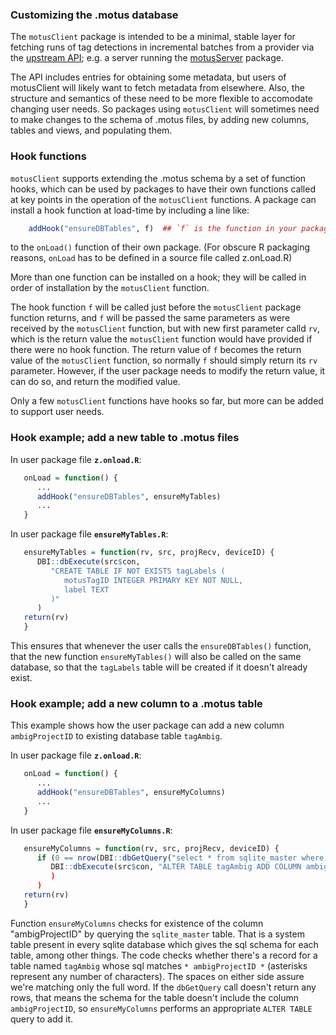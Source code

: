 ### Customizing the .motus database ###

The `motusClient` package is intended to be a minimal, stable layer for
fetching runs of tag detections in incremental batches from a provider
via the [upstream API](https://github.com/jbrzusto/motusClient/blob/master/inst/doc/upstream_api.md);
e.g. a server running the [motusServer](https://github.com/jbrzusto/motusServer) package.

The API includes entries for obtaining some metadata, but users of
motusClient will likely want to fetch metadata from elsewhere.  Also,
the structure and semantics of these need to be more flexible to
accomodate changing user needs.  So packages using `motusClient` will
sometimes need to make changes to the schema of .motus files, by
adding new columns, tables and views, and populating them.

### Hook functions ###

`motusClient` supports extending the .motus schema by a set of
function hooks, which can be used by packages to have their own
functions called at key points in the operation of the `motusClient`
functions.  A package can install a hook function at load-time by
including a line like:

``` R
    addHook("ensureDBTables", f)  ## `f` is the function in your package
```

to the `onLoad()` function of their own package. (For obscure R
packaging reasons, `onLoad` has to be defined in a source file
called z.onLoad.R)

More than one function can be installed on a hook; they will be
called in order of installation by the `motusClient` function.

The hook function `f` will be called just before the `motusClient`
package function returns, and `f` will be passed the same parameters
as were received by the `motusClient` function, but with new first
parameter calld `rv`, which is the return value the `motusClient` function
would have provided if there were no hook function.  The return value of `f`
becomes the return value of the `motusClient` function, so normally `f`
should simply return its `rv` parameter.  However, if the user package needs
to modify the return value, it can do so, and return the modified value.

Only a few `motusClient` functions have hooks so far, but more can
be added to support user needs.

### Hook example;  add a new table to .motus files ###


In user package file **`z.onload.R`**:

```R
   onLoad = function() {
      ...
      addHook("ensureDBTables", ensureMyTables)
      ...
   }
```

In user package file **`ensureMyTables.R`**:

``` R
   ensureMyTables = function(rv, src, projRecv, deviceID) {
      DBI::dbExecute(src$con,
         "CREATE TABLE IF NOT EXISTS tagLabels (
            motusTagID INTEGER PRIMARY KEY NOT NULL,
            label TEXT
         )"
      )
   return(rv)
   }
```

This ensures that whenever the user calls the `ensureDBTables()` function,
that the new function `ensureMyTables()` will also be called on the
same database, so that the `tagLabels` table will be created if it
doesn't already exist.

### Hook example;  add a new column to a .motus table ###

This example shows how the user package can add a new column `ambigProjectID` to
existing database table `tagAmbig`.

In user package file **`z.onload.R`**:

```R
   onLoad = function() {
      ...
      addHook("ensureDBTables", ensureMyColumns)
      ...
   }
```

In user package file **`ensureMyColumns.R`**:

``` R
   ensureMyColumns = function(rv, src, projRecv, deviceID) {
      if (0 == nrow(DBI::dbGetQuery("select * from sqlite_master where tbl_name='tagAmbig' and sql glob '* ambigProjectID *'"))) {
         DBI::dbExecute(src$con, "ALTER TABLE tagAmbig ADD COLUMN ambigProjectID INTEGER")
         )
      )
   return(rv)
   }
```

Function `ensureMyColumns` checks for existence of the column
"ambigProjectID" by querying the `sqlite_master` table.  That is a
system table present in every sqlite database which gives the sql
schema for each table, among other things.  The code checks whether
there's a record for a table named `tagAmbig` whose sql matches `*
ambigProjectID *` (asterisks represent any number of characters).  The
spaces on either side assure we're matching only the full word.  If
the `dbGetQuery` call doesn't return any rows, that means the schema
for the table doesn't include the column `ambigProjectID`, so
`ensureMyColumns` performs an appropriate `ALTER TABLE` query to add
it.
